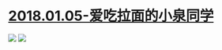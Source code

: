 # [2018.01.05-爱吃拉面的小泉同学](https://bangumi.bilibili.com/anime/21728)
![](https://bilicoverimg.github.io/2018/2018.01.05-爱吃拉面的小泉同学.jpg)
![](https://bilicover2018.github.io/2018.01.05.jpg)